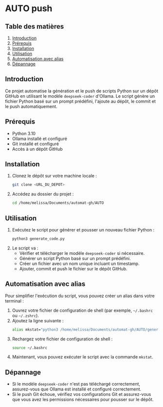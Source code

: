 # AUTO push

## Table des matières
1. [Introduction](#introduction)
2. [Prérequis](#prérequis)
3. [Installation](#installation)
4. [Utilisation](#utilisation)
5. [Automatisation avec alias](#automatisation-avec-alias)
6. [Dépannage](#dépannage)

## Introduction
Ce projet automatise la génération et le push de scripts Python sur un dépôt GitHub en utilisant le modèle `deepseek-coder` d'Ollama. Le script génère un fichier Python basé sur un prompt prédéfini, l'ajoute au dépôt, le commit et le push automatiquement.

## Prérequis
- Python 3.10
- Ollama installé et configuré
- Git installé et configuré
- Accès à un dépôt GitHub

## Installation
1. Clonez le dépôt sur votre machine locale :
    ```bash
    git clone <URL_DU_DEPOT>
    ```
2. Accédez au dossier du projet :
    ```bash
    cd /home/melissa/Documents/automat-gh/AUTO
    ```

## Utilisation
1. Exécutez le script pour générer et pousser un nouveau fichier Python :
    ```bash
    python3 generate_code.py
    ```
2. Le script va :
    - Vérifier et télécharger le modèle `deepseek-coder` si nécessaire.
    - Générer un script Python basé sur un prompt prédéfini.
    - Créer un fichier avec un nom unique incluant un timestamp.
    - Ajouter, commit et push le fichier sur le dépôt GitHub.

## Automatisation avec alias
Pour simplifier l'exécution du script, vous pouvez créer un alias dans votre terminal :
1. Ouvrez votre fichier de configuration de shell (par exemple, `~/.bashrc` ou `~/.zshrc`).
2. Ajoutez la ligne suivante :
    ```bash
    alias mkstat="python3 /home/melissa/Documents/automat-gh/AUTO/generate_code.py"
    ```
3. Rechargez votre fichier de configuration de shell :
    ```bash
    source ~/.bashrc
    ```
4. Maintenant, vous pouvez exécuter le script avec la commande `mkstat`.

## Dépannage
- Si le modèle `deepseek-coder` n'est pas téléchargé correctement, assurez-vous que Ollama est installé et configuré correctement.
- Si le push Git échoue, vérifiez vos configurations Git et assurez-vous que vous avez les permissions nécessaires pour pousser sur le dépôt.